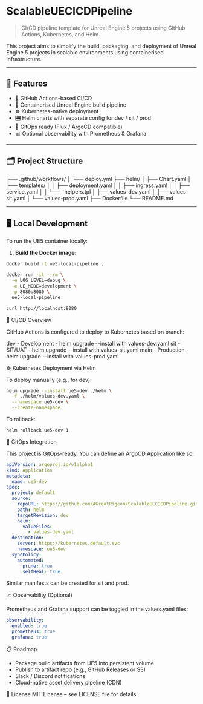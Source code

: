 # ScalableUECICDPipeline

> CI/CD pipeline template for Unreal Engine 5 projects using GitHub Actions, Kubernetes, and Helm.

This project aims to simplify the build, packaging, and deployment of Unreal Engine 5 projects in scalable environments using containerised infrastructure.

---

## 🚀 Features

- 🔁 GitHub Actions-based CI/CD
- 🐳 Containerised Unreal Engine build pipeline
- ☸️ Kubernetes-native deployment
- 🎛️ Helm charts with separate config for dev / sit / prod
- 🔄 GitOps ready (Flux / ArgoCD compatible)
- 📊 Optional observability with Prometheus & Grafana

---

## 🗂 Project Structure

├── .github/workflows/
│ └── deploy.yml
├── helm/
│ ├── Chart.yaml
│ ├── templates/
│ │ ├── deployment.yaml
│ │ ├── ingress.yaml
│ │ ├── service.yaml
│ │ └── _helpers.tpl
│ ├── values-dev.yaml
│ ├── values-sit.yaml
│ └── values-prod.yaml
├── Dockerfile
└── README.md

---

## 🖥️ Local Development

To run the UE5 container locally:

1. **Build the Docker image:**

```bash
docker build -t ue5-local-pipeline .

docker run -it --rm \
  -e LOG_LEVEL=debug \
  -e UE_MODE=development \
  -p 8080:8080 \
  ue5-local-pipeline

curl http://localhost:8080
```

🔄 CI/CD Overview

GitHub Actions is configured to deploy to Kubernetes based on branch:

dev - Development - helm upgrade --install with values-dev.yaml
sit - SIT/UAT - helm upgrade --install with values-sit.yaml
main - Production - helm upgrade --install with values-prod.yaml


☸️ Kubernetes Deployment via Helm

To deploy manually (e.g., for dev):

```bash
helm upgrade --install ue5-dev ./helm \
  -f ./helm/values-dev.yaml \
  --namespace ue5-dev \
  --create-namespace
```

To rollback:

```bash
helm rollback ue5-dev 1
```

🔁 GitOps Integration

This project is GitOps-ready. You can define an ArgoCD Application like so:

```yaml
apiVersion: argoproj.io/v1alpha1
kind: Application
metadata:
  name: ue5-dev
spec:
  project: default
  source:
    repoURL: https://github.com/AGreatPigeon/ScalableUECICDPipeline.git
    path: helm
    targetRevision: dev
    helm:
      valueFiles:
        - values-dev.yaml
  destination:
    server: https://kubernetes.default.svc
    namespace: ue5-dev
  syncPolicy:
    automated:
      prune: true
      selfHeal: true
```

Similar manifests can be created for sit and prod.

📈 Observability (Optional)

Prometheus and Grafana support can be toggled in the values.yaml files:

```yaml
observability:
  enabled: true
  prometheus: true
  grafana: true
```

📋 Roadmap

- Package build artifacts from UE5 into persistent volume
- Publish to artifact repo (e.g., GitHub Releases or S3)
- Slack / Discord notifications
- Cloud-native asset delivery pipeline (CDN)

📄 License
MIT License – see LICENSE file for details.
